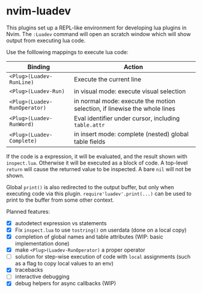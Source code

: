# nvim-luadev

This plugins set up a REPL-like environment for developing lua plugins in Nvim.
The `:Luadev` command will open an scratch window which will show output from executing lua code.

Use the folllowing mappings to execute lua code:

Binding                       | Action
-------------------------     | ------
`<Plug>(Luadev-RunLine)`      | Execute the current line
`<Plug>(Luadev-Run)`          | in visual mode: execute visual selection
`<Plug>(Luadev-RunOperator)`  | in normal mode: execute the motion selection, if linewise the whole lines
`<Plug>(Luadev-RunWord)`      | Eval identifier under cursor, including `table.attr`
`<Plug>(Luadev-Complete)`     | in insert mode: complete (nested) global table fields

If the code is a expression, it will be evaluated, and the result shown with
`inspect.lua`. Otherwise it will be executed as a block of code. A top-level
`return` will cause the returned value to be inspected. A bare `nil` will not
be shown.

Global `print()` is also redirected to the output buffer, but only when executing
code via this plugin. `require'luadev'.print(...)` can be used to print to the
buffer from some other context.

Planned features:

 - [x] autodetect expression vs statements
 - [x] Fix `inspect.lua` to use `tostring()` on userdata (done on a local copy)
 - [x] completion of global names and table attributes (WIP: basic implementation done)
 - [x] make `<Plug>(Luadev-RunOperator)` a proper operator
 - [ ] solution for step-wise execution of code with `local` assignments (such
        as a flag to copy local values to an env)
 - [x] tracebacks
 - [ ] interactive debugging
 - [x] debug helpers for async callbacks (WIP)
